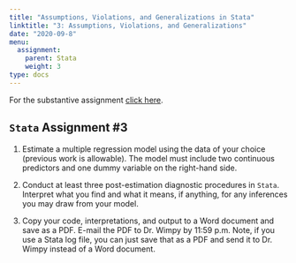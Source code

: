 ```yaml
---
title: "Assumptions, Violations, and Generalizations in Stata"
linktitle: "3: Assumptions, Violations, and Generalizations"
date: "2020-09-8"
menu:
  assignment:
    parent: Stata
    weight: 3
type: docs
---
```



For the substantive assignment [click here](https://posc6013.science/assignment/02-substance/). 

## `Stata` Assignment #3

1. Estimate a multiple regression model using the data of your choice (previous work is allowable). The model must include two continuous predictors and one dummy variable on the right-hand side.

2. Conduct at least three post-estimation diagnostic procedures in `Stata`. Interpret what you find and what it means, if anything, for any inferences you may draw from your model.

3. Copy your code, interpretations, and output to a Word document and save as a PDF. E-mail the PDF to Dr. Wimpy by 11:59 p.m. Note, if you use a Stata log file, you can just save that as a PDF and send it to Dr. Wimpy instead of a Word document. 
